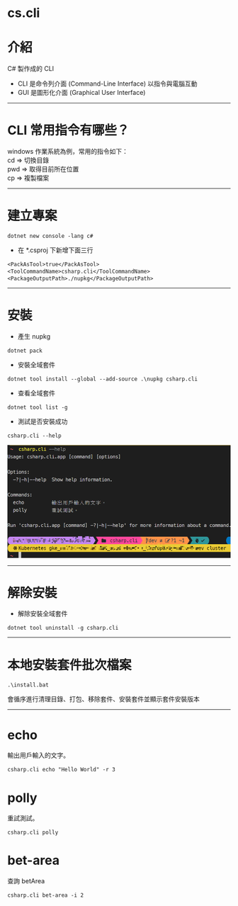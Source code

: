 # cs.cli
# 介紹
C# 製作成的 CLI
- CLI 是命令列介面 (Command-Line Interface)
以指令與電腦互動
- GUI 是圖形化介面 (Graphical User Interface)

---

# CLI 常用指令有哪些？
windows 作業系統為例，常用的指令如下：  
cd	=> 切換目錄  
pwd	=> 取得目前所在位置  
cp	=> 複製檔案  

---

# 建立專案
```bash=
dotnet new console -lang c#
```
- 在 *.csproj 下新增下面三行
```xml=
<PackAsTool>true</PackAsTool>
<ToolCommandName>csharp.cli</ToolCommandName>
<PackageOutputPath>./nupkg</PackageOutputPath>
```

---

# 安裝
- 產生 nupkg
```bash=
dotnet pack
```
- 安裝全域套件
```bash=
dotnet tool install --global --add-source .\nupkg csharp.cli
```
- 查看全域套件
```bash=
dotnet tool list -g
```
- 測試是否安裝成功 
```bash=
csharp.cli --help
```
![help](./images/help.png)

---

# 解除安裝
- 解除安裝全域套件
```bash=
dotnet tool uninstall -g csharp.cli
```

---

# 本地安裝套件批次檔案
```bash=
.\install.bat
```
會循序進行清理目錄、打包、移除套件、安裝套件並顯示套件安裝版本  

---

# echo
輸出用戶輸入的文字。
```bash=
csharp.cli echo "Hello World" -r 3
```
# polly
重試測試。
```bash=
csharp.cli polly
```

# bet-area
查詢 betArea
```bash=
csharp.cli bet-area -i 2
```
